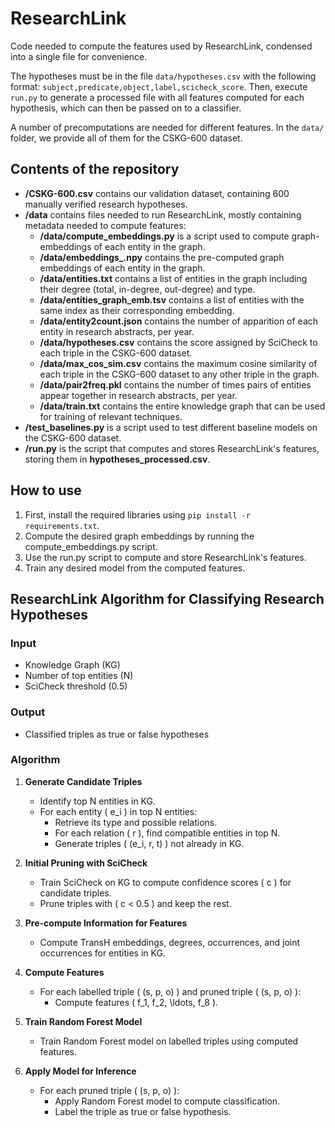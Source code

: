 # ResearchLink

Code needed to compute the features used by ResearchLink, condensed into a single file for convenience.

The hypotheses must be in the file `data/hypotheses.csv` with the following format: `subject,predicate,object,label,scicheck_score`. Then, execute `run.py` to generate a processed file with all features computed for each hypothesis, which can then be passed on to a classifier.

A number of precomputations are needed for different features. In the `data/` folder, we provide all of them for the CSKG-600 dataset.

## Contents of the repository
* **/CSKG-600.csv** contains our validation dataset, containing 600 manually verified research hypotheses.
* **/data** contains files needed to run ResearchLink, mostly containing metadata needed to compute features:
  * **/data/compute_embeddings.py** is a script used to compute graph-embeddings of each entity in the graph.
  * **/data/embeddings_<technique>.npy** contains the pre-computed graph embeddings of each entity in the graph.
  * **/data/entities.txt** contains a list of entities in the graph including their degree (total, in-degree, out-degree) and type.
  * **/data/entities_graph_emb.tsv** contains a list of entities with the same index as their corresponding embedding.
  * **/data/entity2count.json** contains the number of apparition of each entity in research abstracts, per year.
  * **/data/hypotheses.csv** contains the score assigned by SciCheck to each triple in the CSKG-600 dataset.
  * **/data/max_cos_sim.csv** contains the maximum cosine similarity of each triple in the CSKG-600 dataset to any other triple in the graph.
  * **/data/pair2freq.pkl** contains the number of times pairs of entities appear together in research abstracts, per year.
  * **/data/train.txt** contains the entire knowledge graph that can be used for training of relevant techniques.
* **/test_baselines.py** is a script used to test different baseline models on the CSKG-600 dataset.
* **/run.py** is the script that computes and stores ResearchLink's features, storing them in **hypotheses_processed.csv**.

## How to use

1. First, install the required libraries using ```pip install -r requirements.txt```.
2. Compute the desired graph embeddings by running the compute_embeddings.py script.
3. Use the run.py script to compute and store ResearchLink's features.
4. Train any desired model from the computed features.

## ResearchLink Algorithm for Classifying Research Hypotheses

### Input
- Knowledge Graph (KG)
- Number of top entities (N)
- SciCheck threshold (0.5)

### Output
- Classified triples as true or false hypotheses

### Algorithm

1. **Generate Candidate Triples**
   - Identify top N entities in KG.
   - For each entity \( e_i \) in top N entities:
     - Retrieve its type and possible relations.
     - For each relation \( r \), find compatible entities in top N.
     - Generate triples \( (e_i, r, t) \) not already in KG.

2. **Initial Pruning with SciCheck**
   - Train SciCheck on KG to compute confidence scores \( c \) for candidate triples.
   - Prune triples with \( c < 0.5 \) and keep the rest.

3. **Pre-compute Information for Features**
   - Compute TransH embeddings, degrees, occurrences, and joint occurrences for entities in KG.

4. **Compute Features**
   - For each labelled triple \( (s, p, o) \) and pruned triple \( (s, p, o) \):
     - Compute features \( f_1, f_2, \ldots, f_8 \).

5. **Train Random Forest Model**
   - Train Random Forest model on labelled triples using computed features.

6. **Apply Model for Inference**
   - For each pruned triple \( (s, p, o) \):
     - Apply Random Forest model to compute classification.
     - Label the triple as true or false hypothesis.
